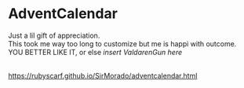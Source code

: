 # AdventCalendar

Just a lil gift of appreciation. 
<br>This took me way too long to customize but me is happi with outcome.
<br>YOU BETTER LIKE IT, or else *insert ValdarenGun here*

<br>https://rubyscarf.github.io/SirMorado/adventcalendar.html
